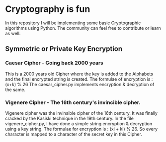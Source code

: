 # Cryptography is fun
In this repository I will be implementing some basic Cryptographic algorithms using Python.
The community can feel free to contribute or learn as well.

## Symmetric or Private Key Encryption
### Caesar Cipher - Going back 2000 years
This is a 2000 years old Cipher where the key is added to the Alphabets and the final encrypted string is created.
The formulae of encryption is : (x+k) % 26
The caesar_cipher.py implements encryption & decryption of the same.

### Vigenere Cipher - The 16th century's invincible cipher.
Vigenere cipher was the invinsible cipher of the 16th century. It was finally cracked by the Kasiski technique in the 19th century.
In the file vigenere_cipher.py, I have done a simple string encryption & decryption using a key string.
The formulae for encryption is : (xi + ki) % 26. So every character is mapped to a character of the secret key in this Cipher.
